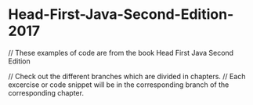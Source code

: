 # Head-First-Java-Second-Edition-2017
// These examples of code are from the book Head First Java Second Edition

// Check out the different branches which are divided in chapters.
// Each excercise or code snippet will be in the corresponding branch of the corresponding chapter.
